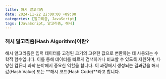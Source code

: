 ```yaml
---
title: 해시 알고리즘
date: 2024-11-22 22:00:00 +09:00
categories: [알고리즘, JavaScript]
tags: [JavaScript, 알고리즘, 해시]
---
```


### 해시 알고리즘(Hash Algorithm)이란?

해시 알고리즘은 입력 데이터를 고정된 크기의 고유한 값으로 변환하는 데 사용되는 수학적 함수입니다. 이를 통해 데이터를 빠르게 검색하거나 비교할 수 있도록 지원하며, 다양한 컴퓨터 과학 분야에서 중요한 역할을 합니다. 이 과정에서 생성되는 결과값을 해시 값(Hash Value) 또는 **해시 코드(Hash Code)**라고 합니다.
